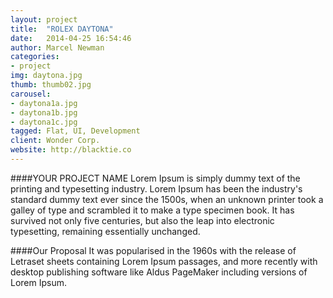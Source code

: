 ```yaml
---
layout: project
title:  "ROLEX DAYTONA"
date:   2014-04-25 16:54:46
author: Marcel Newman
categories:
- project
img: daytona.jpg
thumb: thumb02.jpg
carousel:
- daytona1a.jpg
- daytona1b.jpg
- daytona1c.jpg
tagged: Flat, UI, Development
client: Wonder Corp.
website: http://blacktie.co
---
```

####YOUR PROJECT NAME
Lorem Ipsum is simply dummy text of the printing and typesetting industry. Lorem Ipsum has been the industry's standard dummy text ever since the 1500s, when an unknown printer took a galley of type and scrambled it to make a type specimen book. It has survived not only five centuries, but also the leap into electronic typesetting, remaining essentially unchanged.

####Our Proposal
It was popularised in the 1960s with the release of Letraset sheets containing Lorem Ipsum passages, and more recently with desktop publishing software like Aldus PageMaker including versions of Lorem Ipsum.
